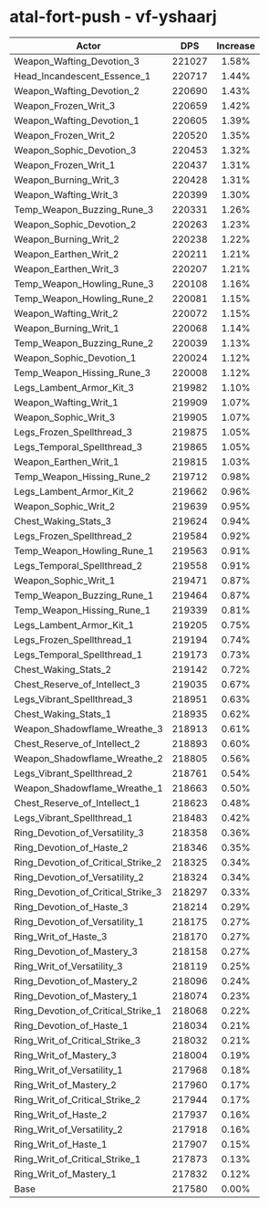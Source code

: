 # atal-fort-push - vf-yshaarj
| Actor | DPS | Increase |
|---|:---:|:---:|
|Weapon_Wafting_Devotion_3|221027|1.58%|
|Head_Incandescent_Essence_1|220717|1.44%|
|Weapon_Wafting_Devotion_2|220690|1.43%|
|Weapon_Frozen_Writ_3|220659|1.42%|
|Weapon_Wafting_Devotion_1|220605|1.39%|
|Weapon_Frozen_Writ_2|220520|1.35%|
|Weapon_Sophic_Devotion_3|220453|1.32%|
|Weapon_Frozen_Writ_1|220437|1.31%|
|Weapon_Burning_Writ_3|220428|1.31%|
|Weapon_Wafting_Writ_3|220399|1.30%|
|Temp_Weapon_Buzzing_Rune_3|220331|1.26%|
|Weapon_Sophic_Devotion_2|220263|1.23%|
|Weapon_Burning_Writ_2|220238|1.22%|
|Weapon_Earthen_Writ_2|220211|1.21%|
|Weapon_Earthen_Writ_3|220207|1.21%|
|Temp_Weapon_Howling_Rune_3|220108|1.16%|
|Temp_Weapon_Howling_Rune_2|220081|1.15%|
|Weapon_Wafting_Writ_2|220072|1.15%|
|Weapon_Burning_Writ_1|220068|1.14%|
|Temp_Weapon_Buzzing_Rune_2|220039|1.13%|
|Weapon_Sophic_Devotion_1|220024|1.12%|
|Temp_Weapon_Hissing_Rune_3|220008|1.12%|
|Legs_Lambent_Armor_Kit_3|219982|1.10%|
|Weapon_Wafting_Writ_1|219909|1.07%|
|Weapon_Sophic_Writ_3|219905|1.07%|
|Legs_Frozen_Spellthread_3|219875|1.05%|
|Legs_Temporal_Spellthread_3|219865|1.05%|
|Weapon_Earthen_Writ_1|219815|1.03%|
|Temp_Weapon_Hissing_Rune_2|219712|0.98%|
|Legs_Lambent_Armor_Kit_2|219662|0.96%|
|Weapon_Sophic_Writ_2|219639|0.95%|
|Chest_Waking_Stats_3|219624|0.94%|
|Legs_Frozen_Spellthread_2|219584|0.92%|
|Temp_Weapon_Howling_Rune_1|219563|0.91%|
|Legs_Temporal_Spellthread_2|219558|0.91%|
|Weapon_Sophic_Writ_1|219471|0.87%|
|Temp_Weapon_Buzzing_Rune_1|219464|0.87%|
|Temp_Weapon_Hissing_Rune_1|219339|0.81%|
|Legs_Lambent_Armor_Kit_1|219205|0.75%|
|Legs_Frozen_Spellthread_1|219194|0.74%|
|Legs_Temporal_Spellthread_1|219173|0.73%|
|Chest_Waking_Stats_2|219142|0.72%|
|Chest_Reserve_of_Intellect_3|219035|0.67%|
|Legs_Vibrant_Spellthread_3|218951|0.63%|
|Chest_Waking_Stats_1|218935|0.62%|
|Weapon_Shadowflame_Wreathe_3|218913|0.61%|
|Chest_Reserve_of_Intellect_2|218893|0.60%|
|Weapon_Shadowflame_Wreathe_2|218805|0.56%|
|Legs_Vibrant_Spellthread_2|218761|0.54%|
|Weapon_Shadowflame_Wreathe_1|218663|0.50%|
|Chest_Reserve_of_Intellect_1|218623|0.48%|
|Legs_Vibrant_Spellthread_1|218483|0.42%|
|Ring_Devotion_of_Versatility_3|218358|0.36%|
|Ring_Devotion_of_Haste_2|218346|0.35%|
|Ring_Devotion_of_Critical_Strike_2|218325|0.34%|
|Ring_Devotion_of_Versatility_2|218324|0.34%|
|Ring_Devotion_of_Critical_Strike_3|218297|0.33%|
|Ring_Devotion_of_Haste_3|218214|0.29%|
|Ring_Devotion_of_Versatility_1|218175|0.27%|
|Ring_Writ_of_Haste_3|218170|0.27%|
|Ring_Devotion_of_Mastery_3|218158|0.27%|
|Ring_Writ_of_Versatility_3|218119|0.25%|
|Ring_Devotion_of_Mastery_2|218096|0.24%|
|Ring_Devotion_of_Mastery_1|218074|0.23%|
|Ring_Devotion_of_Critical_Strike_1|218068|0.22%|
|Ring_Devotion_of_Haste_1|218034|0.21%|
|Ring_Writ_of_Critical_Strike_3|218032|0.21%|
|Ring_Writ_of_Mastery_3|218004|0.19%|
|Ring_Writ_of_Versatility_1|217968|0.18%|
|Ring_Writ_of_Mastery_2|217960|0.17%|
|Ring_Writ_of_Critical_Strike_2|217944|0.17%|
|Ring_Writ_of_Haste_2|217937|0.16%|
|Ring_Writ_of_Versatility_2|217918|0.16%|
|Ring_Writ_of_Haste_1|217907|0.15%|
|Ring_Writ_of_Critical_Strike_1|217873|0.13%|
|Ring_Writ_of_Mastery_1|217832|0.12%|
|Base|217580|0.00%|
